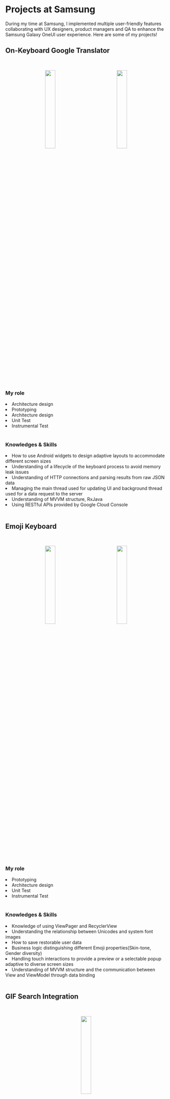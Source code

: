 <h1>Projects at Samsung</h1>

During my time at Samsung, I implemented multiple user-friendly features collaborating with UX designers, product managers and QA to enhance the Samsung Galaxy OneUI user experience. Here are some of my projects!

<!-- Google Translator -->
<h2>On-Keyboard Google Translator</h2>
<br>
<p align="center">
  <img src="https://user-images.githubusercontent.com/57670625/220238956-0aefc6e4-64e3-4f15-90d9-2788746b2608.gif" width="25%"/>
  &nbsp; &nbsp; &nbsp; &nbsp; &nbsp; &nbsp; &nbsp; &nbsp; &nbsp; &nbsp; &nbsp; &nbsp;
  <img src="https://user-images.githubusercontent.com/57670625/220238957-c825df07-8c99-4c71-b2b2-1cb4078793be.gif" width="25%"/>
</p>

<h3>My role</h3>
<li>Architecture design</li>
<li>Prototyping</li>
<li>Architecture design</li>
<li>Unit Test</li>
<li>Instrumental Test</li>
<br>
<h3>Knowledges & Skills</h3>
<li>How to use Android widgets to design adaptive layouts to accommodate different screen sizes</li>
<li>Understanding of a lifecycle of the keyboard process to avoid memory leak issues</li>
<li>Understanding of HTTP connections and parsing results from raw JSON data</li>
<li>Managing the main thread used for updating UI and background thread used for a data request to the server</li>
<li>Understanding of MVVM structure, RxJava</li>
<li>Using RESTful APIs provided by Google Cloud Console</li>
<br>

<!-- Emoji Keyboard -->
<h2>Emoji Keyboard</h2>
<br>
<p align="center">
  <img src="https://user-images.githubusercontent.com/57670625/220243378-fd660229-93d7-4f7e-9950-6984a9ab3d0e.gif" width="25%"/>
  &nbsp; &nbsp; &nbsp; &nbsp; &nbsp; &nbsp; &nbsp; &nbsp; &nbsp; &nbsp; &nbsp; &nbsp;
  <img src="https://user-images.githubusercontent.com/57670625/220243379-2aed8e3e-ac9a-431b-abe7-e00022d8083a.gif" width="25%"/>
</p>

<h3>My role</h3>
<li>Prototyping</li>
<li>Architecture design</li>
<li>Unit Test</li>
<li>Instrumental Test</li>
<br>
<h3>Knowledges & Skills</h3>
<li>Knowledge of using ViewPager and RecyclerView</li>
<li>Understanding the relationship between Unicodes and system font images</li>
<li>How to save restorable user data</li>
<li>Business logic distinguishing different Emoji properties(Skin-tone, Gender diversity)</li>
<li>Handling touch interactions to provide a preview or a selectable popup adaptive to diverse screen sizes</li>
<li>Understanding of MVVM structure and the communication between View and ViewModel through data binding</li>
<br>

<!-- GIF Search -->
<h2>GIF Search Integration</h2>
<br>
<p align="center">
  <img src="https://user-images.githubusercontent.com/57670625/220244135-ab7d078e-8a23-49ce-ada4-41d1079e29ca.gif" width="25%"/>
</p>

<h3>My role</h3>
<li>Prototyping</li>
<li>Implementation</li>
<li>Testing</li>
<br>
<h3>Knowledges & Skills</h3>
<li>Understanding of RESTful APIs provided from content provider partners - Giphy and Tenor</li>
<li>Request contents and receiving a response from the server through HTTP connections and parsing data from JSON object</li>
<li>Understanding a relationship between image resolution and data usage</li>
<li>How to show animated images using Glide library considering memory leak issue</li>
<li>How to adjust image size adapting to diverse screen size</li>
<br>

<!-- Kaomoji and Symbol -->
<h2>Kaomoji & Symbol Keyboard</h2>
<br>
<p align="center">
  <img src="https://user-images.githubusercontent.com/57670625/220244817-6a5bdb4b-3c75-4518-a27f-ac76b3fd87a4.gif" width="25%"/>
  &nbsp; &nbsp; &nbsp; &nbsp; &nbsp; &nbsp; &nbsp; &nbsp; &nbsp; &nbsp; &nbsp; &nbsp;
  <img src="https://user-images.githubusercontent.com/57670625/220244819-9b699dae-4c47-4680-92fc-d28044bebd09.gif" width="25%"/>
</p>

<h3>My role</h3>
<li>Architecture Design</li>
<li>Implementation</li>
<li>Testing</li>
<br>
<h3>Knowledges & Skills</h3>
<li>Knowledge of ViewPager and RecyclerView</li>
<li>How to save restorable user data</li>
<br>

<!-- Smart Tips -->
<h2>Smart Tips</h2>
<br>
<p align="center">
  <img src="https://user-images.githubusercontent.com/57670625/220245448-777e124b-387b-4f43-b959-1e467fdfd5db.jpg" width="25%"/>
  &nbsp; &nbsp; &nbsp; &nbsp; &nbsp; &nbsp; 
  <img src="https://user-images.githubusercontent.com/57670625/220245449-4d80c33b-f401-46de-a0cf-5e55347c0d7d.jpg" width="25%"/>
  &nbsp; &nbsp; &nbsp; &nbsp; &nbsp; &nbsp;
  <img src="https://user-images.githubusercontent.com/57670625/220245300-a8dd2e8e-249c-4b17-87c3-a0132b73592d.gif" width="25%"/>
</p>

<h3>My role</h3>
<li>Prototyping</li>
<li>Implementation</li>
<li>Testing</li>
<br>

<h3>Knowledges & Skills</h3>
<li>Understanding of Android Popup Window</li>
<li>Responsive layout designs supporting different screen sizes</li>
<li>Handling touch motion events to show and dismiss guided tips</li>
<li>Knowledge of applying Lottie animation provided by Airbnb</li>
<br>
